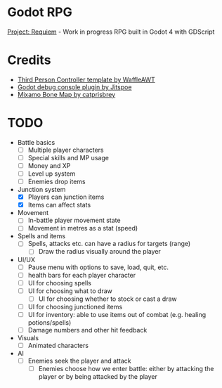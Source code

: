 # Godot RPG
[Project: Requiem](https://docs.google.com/document/d/1ciNLXNb76iGfoPWgEIhHHFKyTaYyUXYv_RmkQ1yvwhU/edit?usp=sharing) - Work in progress RPG built in Godot 4 with GDScript

# Credits
- [Third Person Controller template by WaffleAWT](https://github.com/WaffleAWT/Godot-4.3-Third-Person-Controller)
- [Godot debug console plugin by Jitspoe](https://github.com/jitspoe/godot-console)
- [Mixamo Bone Map by catprisbrey](https://github.com/catprisbrey/Godot4-OpenAnimationLibraries/blob/main/BoneMaps/Mixamo%20BoneMap.tres)

# TODO
- Battle basics
    - [ ] Multiple player characters
    - [ ] Special skills and MP usage
    - [ ] Money and XP
    - [ ] Level up system
    - [ ] Enemies drop items
- Junction system
    - [x] Players can junction items
    - [x] Items can affect stats
- Movement
    - [ ] In-battle player movement state
    - [ ] Movement in metres as a stat (speed)
- Spells and items
    - [ ] Spells, attacks etc. can have a radius for targets (range)
        - [ ] Draw the radius visually around the player
- UI/UX
    - [ ] Pause menu with options to save, load, quit, etc.
    - [ ] health bars for each player character
    - [ ] UI for choosing spells
    - [ ] UI for choosing what to draw
        - [ ] UI for choosing whether to stock or cast a draw
    - [ ] UI for choosing junctioned items
    - [ ] UI for inventory: able to use items out of combat (e.g. healing potions/spells)
    - [ ] Damage numbers and other hit feedback
- Visuals
    - [ ] Animated characters
- AI
    - [ ] Enemies seek the player and attack
        - [ ] Enemies choose how we enter battle: either by attacking the player or by being attacked by the player
